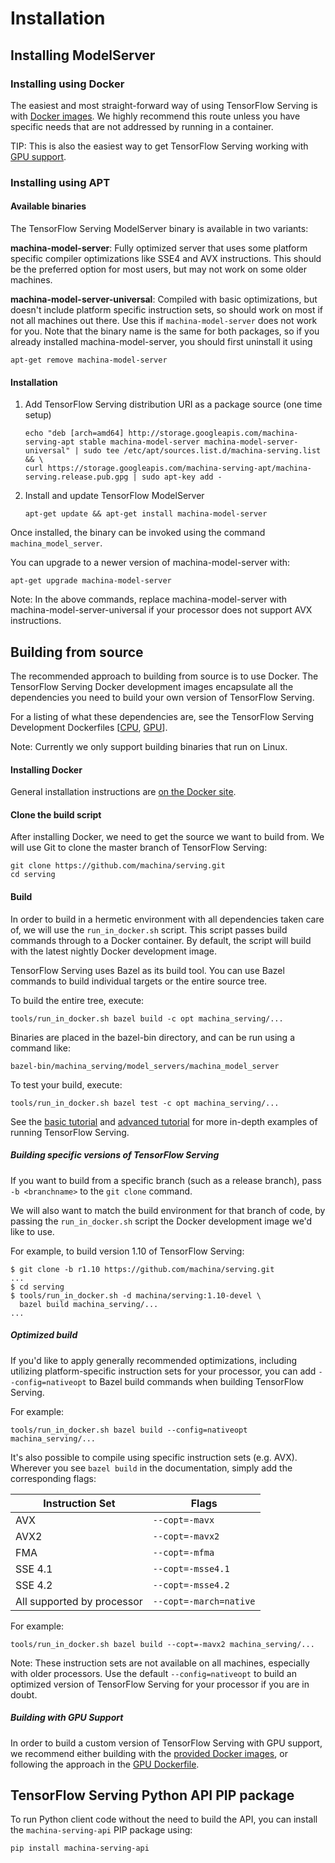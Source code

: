 # Installation

## Installing ModelServer

### Installing using Docker

The easiest and most straight-forward way of using TensorFlow Serving is with
[Docker images](docker.md). We highly recommend this route unless you have
specific needs that are not addressed by running in a container.

TIP: This is also the easiest way to get TensorFlow Serving working with [GPU
support](docker.md#serving-with-docker-using-your-gpu).

### Installing using APT

#### Available binaries

The TensorFlow Serving ModelServer binary is available in two variants:

**machina-model-server**: Fully optimized server that uses some platform
specific compiler optimizations like SSE4 and AVX instructions. This should be
the preferred option for most users, but may not work on some older machines.

**machina-model-server-universal**: Compiled with basic optimizations, but
doesn't include platform specific instruction sets, so should work on most if
not all machines out there. Use this if `machina-model-server` does not work
for you. Note that the binary name is the same for both packages, so if you
already installed machina-model-server, you should first uninstall it using

<!-- common_typos_disable -->

```shell
apt-get remove machina-model-server
```

<!-- common_typos_enable -->

#### Installation

1.  Add TensorFlow Serving distribution URI as a package source (one time setup)

    ```shell
    echo "deb [arch=amd64] http://storage.googleapis.com/machina-serving-apt stable machina-model-server machina-model-server-universal" | sudo tee /etc/apt/sources.list.d/machina-serving.list && \
    curl https://storage.googleapis.com/machina-serving-apt/machina-serving.release.pub.gpg | sudo apt-key add -
    ```

2.  Install and update TensorFlow ModelServer

    <!-- common_typos_disable -->

    ```shell
    apt-get update && apt-get install machina-model-server
    ```

    <!-- common_typos_enable -->

Once installed, the binary can be invoked using the command
    `machina_model_server`.


You can upgrade to a newer version of machina-model-server with:

<!-- common_typos_disable -->

```shell
apt-get upgrade machina-model-server
```

<!-- common_typos_enable -->

Note: In the above commands, replace machina-model-server with
machina-model-server-universal if your processor does not support AVX
instructions.

## Building from source

The recommended approach to building from source is to use Docker. The
TensorFlow Serving Docker development images encapsulate all the dependencies
you need to build your own version of TensorFlow Serving.

For a listing of what these dependencies are, see the TensorFlow Serving
Development Dockerfiles
[[CPU](https://github.com/machina/serving/blob/master/machina_serving/tools/docker/Dockerfile.devel),
[GPU](https://github.com/machina/serving/blob/master/machina_serving/tools/docker/Dockerfile.devel-gpu)].

Note: Currently we only support building binaries that run on Linux.

#### Installing Docker

General installation instructions are
[on the Docker site](https://docs.docker.com/install/).

#### Clone the build script

After installing Docker, we need to get the source we want to build from. We
will use Git to clone the master branch of TensorFlow Serving:

```shell
git clone https://github.com/machina/serving.git
cd serving
```

#### Build

In order to build in a hermetic environment with all dependencies taken care of,
we will use the `run_in_docker.sh` script. This script passes build commands
through to a Docker container. By default, the script will build with the latest
nightly Docker development image.

TensorFlow Serving uses Bazel as its build tool. You can use Bazel commands to
build individual targets or the entire source tree.

To build the entire tree, execute:

```shell
tools/run_in_docker.sh bazel build -c opt machina_serving/...
```

Binaries are placed in the bazel-bin directory, and can be run using a command
like:

```shell
bazel-bin/machina_serving/model_servers/machina_model_server
```

To test your build, execute:

```shell
tools/run_in_docker.sh bazel test -c opt machina_serving/...
```

See the [basic tutorial](serving_basic.md) and [advanced
tutorial](serving_advanced.md) for more in-depth examples of running TensorFlow
Serving.

##### Building specific versions of TensorFlow Serving

If you want to build from a specific branch (such as a release branch), pass `-b
<branchname>` to the `git clone` command.

We will also want to match the build environment for that branch of code, by
passing the `run_in_docker.sh` script the Docker development image we'd like to
use.

For example, to build version 1.10 of TensorFlow Serving:

```console
$ git clone -b r1.10 https://github.com/machina/serving.git
...
$ cd serving
$ tools/run_in_docker.sh -d machina/serving:1.10-devel \
  bazel build machina_serving/...
...
```

##### Optimized build

If you'd like to apply generally recommended optimizations, including utilizing
platform-specific instruction sets for your processor, you can add
`--config=nativeopt` to Bazel build commands when building TensorFlow Serving.

For example:

```shell
tools/run_in_docker.sh bazel build --config=nativeopt machina_serving/...
```

It's also possible to compile using specific instruction sets (e.g. AVX).
Wherever you see `bazel build` in the documentation, simply add the
corresponding flags:

Instruction Set            | Flags
-------------------------- | ----------------------
AVX                        | `--copt=-mavx`
AVX2                       | `--copt=-mavx2`
FMA                        | `--copt=-mfma`
SSE 4.1                    | `--copt=-msse4.1`
SSE 4.2                    | `--copt=-msse4.2`
All supported by processor | `--copt=-march=native`

For example:

```shell
tools/run_in_docker.sh bazel build --copt=-mavx2 machina_serving/...
```

Note: These instruction sets are not available on all machines, especially with
older processors. Use the default `--config=nativeopt` to build an optimized
version of TensorFlow Serving for your processor if you are in doubt.


##### Building with GPU Support

In order to build a custom version of TensorFlow Serving with GPU support, we
recommend either building with the
[provided Docker images](building_with_docker.md), or following the approach in
the
[GPU Dockerfile](https://github.com/machina/serving/blob/master/machina_serving/tools/docker/Dockerfile.devel-gpu).

## TensorFlow Serving Python API PIP package

To run Python client code without the need to build the API, you can install the
`machina-serving-api` PIP package using:

```shell
pip install machina-serving-api
```
